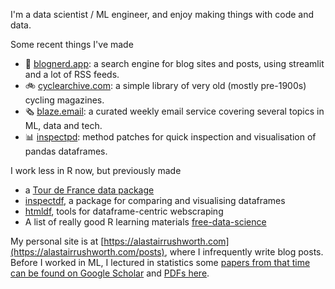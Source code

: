 I'm a data scientist / ML engineer, and enjoy making things with code and data. 

Some recent things I've made
- 🔎 [blognerd.app](https://blognerd.app): a search engine for blog sites and posts, using streamlit and a lot of RSS feeds.
- 🚲 [cyclearchive.com](https://cyclearchive.com): a simple library of very old (mostly pre-1900s) cycling magazines.
- 🗞️ [blaze.email](https://blaze.email): a curated weekly email service covering several topics in ML, data and tech.
- 📊 [inspectpd](https://github.com/alastairrushworth/inspectpd): method patches for quick inspection and visualisation of pandas dataframes.

I work less in R now, but previously made
- a [Tour de France data package](https://github.com/alastairrushworth/tdf)
- [inspectdf](https://github.com/alastairrushworth/inspectdf), a package for comparing and visualising dataframes
- [htmldf](https://github.com/alastairrushworth/htmldf), tools for dataframe-centric webscraping
- A list of really good R learning materials [free-data-science](https://github.com/alastairrushworth/free-data-science)

My personal site is at [https://alastairrushworth.com](https://alastairrushworth.com/posts), where I infrequently write blog posts. Before I worked in ML, I lectured in statistics some [papers from that time can be found on Google Scholar](https://scholar.google.com/citations?user=imiL1YoAAAAJ&hl=en) and [PDFs here](https://github.com/alastairrushworth/assets).

